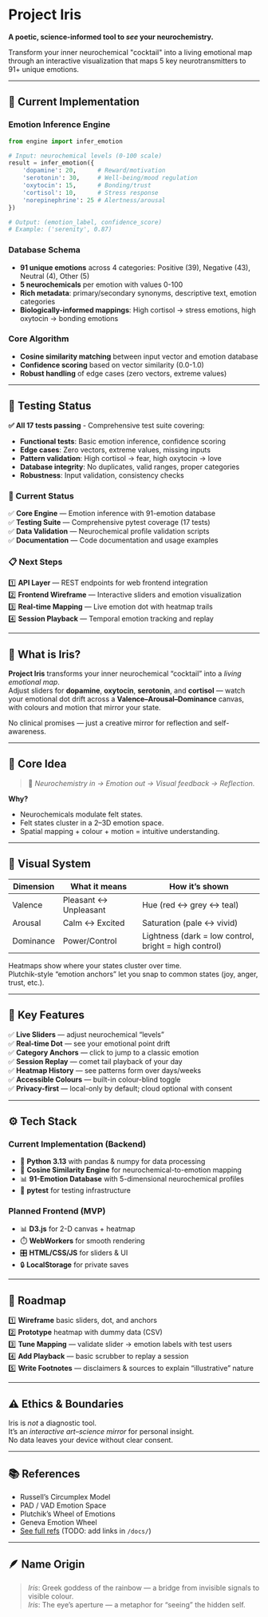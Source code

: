 # Project Iris

**A poetic, science-informed tool to *see* your neurochemistry.**

Transform your inner neurochemical "cocktail" into a living emotional map through an interactive visualization that maps 5 key neurotransmitters to 91+ unique emotions.

---

## 🔬 Current Implementation

### **Emotion Inference Engine**

```python
from engine import infer_emotion

# Input: neurochemical levels (0-100 scale)
result = infer_emotion({
    'dopamine': 20,      # Reward/motivation
    'serotonin': 30,     # Well-being/mood regulation  
    'oxytocin': 15,      # Bonding/trust
    'cortisol': 10,      # Stress response
    'norepinephrine': 25 # Alertness/arousal
})

# Output: (emotion_label, confidence_score)
# Example: ('serenity', 0.87)
```

### **Database Schema**
- **91 unique emotions** across 4 categories: Positive (39), Negative (43), Neutral (4), Other (5)
- **5 neurochemicals** per emotion with values 0-100
- **Rich metadata**: primary/secondary synonyms, descriptive text, emotion categories
- **Biologically-informed mappings**: High cortisol → stress emotions, high oxytocin → bonding emotions

### **Core Algorithm**
- **Cosine similarity matching** between input vector and emotion database
- **Confidence scoring** based on vector similarity (0.0-1.0)
- **Robust handling** of edge cases (zero vectors, extreme values)

---

## 🧪 Testing Status

**✅ All 17 tests passing** - Comprehensive test suite covering:

- **Functional tests**: Basic emotion inference, confidence scoring
- **Edge cases**: Zero vectors, extreme values, missing inputs  
- **Pattern validation**: High cortisol → fear, high oxytocin → love
- **Database integrity**: No duplicates, valid ranges, proper categories
- **Robustness**: Input validation, consistency checks

### **🔄 Current Status**
✅ **Core Engine** — Emotion inference with 91-emotion database  
✅ **Testing Suite** — Comprehensive pytest coverage (17 tests)  
✅ **Data Validation** — Neurochemical profile validation scripts  
✅ **Documentation** — Code documentation and usage examples

### **📋 Next Steps**
1️⃣ **API Layer** — REST endpoints for web frontend integration  
2️⃣ **Frontend Wireframe** — Interactive sliders and emotion visualization  
3️⃣ **Real-time Mapping** — Live emotion dot with heatmap trails  
4️⃣ **Session Playback** — Temporal emotion tracking and replay

---

## 📌 What is Iris?

**Project Iris** transforms your inner neurochemical “cocktail” into a *living emotional map*.  
Adjust sliders for **dopamine**, **oxytocin**, **serotonin**, and **cortisol** — watch your emotional dot drift across a **Valence–Arousal–Dominance** canvas, with colours and motion that mirror your state.

No clinical promises — just a creative mirror for reflection and self-awareness.

---

## 🧬 Core Idea

> 🧭 *Neurochemistry in → Emotion out → Visual feedback → Reflection.*

**Why?**  
- Neurochemicals modulate felt states.
- Felt states cluster in a 2–3D emotion space.
- Spatial mapping + colour + motion = intuitive understanding.

---

## 🎨 Visual System

| Dimension | What it means | How it’s shown |
|-----------|----------------|----------------|
| Valence   | Pleasant ↔ Unpleasant | Hue (red ↔ grey ↔ teal) |
| Arousal   | Calm ↔ Excited | Saturation (pale ↔ vivid) |
| Dominance | Power/Control | Lightness (dark = low control, bright = high control) |

Heatmaps show where your states cluster over time.  
Plutchik-style “emotion anchors” let you snap to common states (joy, anger, trust, etc.).

---

## 🧩 Key Features

✅ **Live Sliders** — adjust neurochemical “levels”  
✅ **Real-time Dot** — see your emotional point drift  
✅ **Category Anchors** — click to jump to a classic emotion  
✅ **Session Replay** — comet tail playback of your day  
✅ **Heatmap History** — see patterns form over days/weeks  
✅ **Accessible Colours** — built-in colour-blind toggle  
✅ **Privacy-first** — local-only by default; cloud optional with consent

---

## ⚙️ Tech Stack

### **Current Implementation (Backend)**
- 🐍 **Python 3.13** with pandas & numpy for data processing
- 🧠 **Cosine Similarity Engine** for neurochemical-to-emotion mapping
- 📊 **91-Emotion Database** with 5-dimensional neurochemical profiles
- 🧪 **pytest** for testing infrastructure

### **Planned Frontend (MVP)**
- 📊 **D3.js** for 2-D canvas + heatmap
- ⏱️ **WebWorkers** for smooth rendering
- 🎛️ **HTML/CSS/JS** for sliders & UI
- 🔒 **LocalStorage** for private saves

---

## 🚧 Roadmap

1️⃣ **Wireframe** basic sliders, dot, and anchors  
2️⃣ **Prototype** heatmap with dummy data (CSV)  
3️⃣ **Tune Mapping** — validate slider → emotion labels with test users  
4️⃣ **Add Playback** — basic scrubber to replay a session  
5️⃣ **Write Footnotes** — disclaimers & sources to explain “illustrative” nature

---

## ⚠️ Ethics & Boundaries

Iris is *not* a diagnostic tool.  
It’s an *interactive art–science mirror* for personal insight.  
No data leaves your device without clear consent.

---

## 📚 References

- Russell’s Circumplex Model  
- PAD / VAD Emotion Space  
- Plutchik’s Wheel of Emotions  
- Geneva Emotion Wheel  
- [See full refs](#) (TODO: add links in `/docs/`)

---

## 🪶 Name Origin

> *Iris*: Greek goddess of the rainbow — a bridge from invisible signals to visible colour.  
> *Iris*: The eye’s aperture — a metaphor for “seeing” the hidden self.


